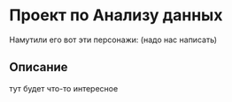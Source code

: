 # Проект по Анализу данных

Намутили его вот эти персонажи: (надо нас написать)

## Описание

тут будет что-то интересное
